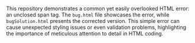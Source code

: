 This repository demonstrates a common yet easily overlooked HTML error: an unclosed span tag.  The `bug.html` file showcases the error, while `bugSolution.html` presents the corrected version.  This simple error can cause unexpected styling issues or even validation problems, highlighting the importance of meticulous attention to detail in HTML coding.